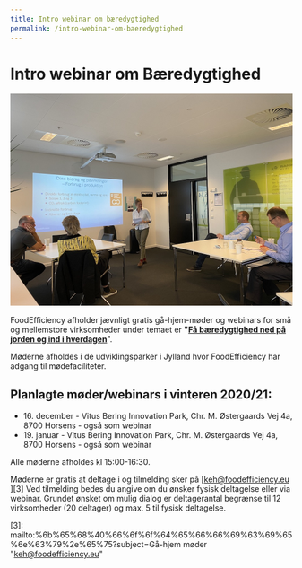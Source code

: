 ```yaml
---
title: Intro webinar om bæredygtighed
permalink: /intro-webinar-om-baeredygtighed
---
```

# Intro webinar om Bæredygtighed

![Img 1467][1]

  
FoodEfficiency afholder jævnligt gratis gå-hjem-møder og webinars for små og mellemstore virksomheder under temaet er **"[Få bæredygtighed ned på jorden og ind i hverdagen][2]**".  

  

Møderne afholdes i de udviklingsparker i Jylland hvor FoodEfficiency har adgang til mødefaciliteter. 

## Planlagte møder/webinars i vinteren 2020/21:

* 16\. december - Vitus Bering Innovation Park, Chr. M. Østergaards Vej 4a, 8700 Horsens - også som webinar
* 19\. januar - Vitus Bering Innovation Park, Chr. M. Østergaards Vej 4a, 8700 Horsens - også som webinar 

Alle møderne afholdes kl 15:00-16:30.

Møderne er gratis at deltage i og tilmelding sker på [keh@foodefficiency.eu ][3] Ved tilmelding bedes du angive om du ønsker fysisk deltagelse eller via webinar. Grundet ønsket om mulig dialog er deltagerantal begrænse til 12 virksomheder (20 deltager) og max. 5 til fysisk deltagelse. 

[1]: /assets/images/IMG_1467.jpg#w450 "Img 1467"
[2]: /assets/publications/Kom%20godt%20i%20gang%20med%20b%C3%A6redygtighed%20og%20CSR%20rapportering_one%20page%20flyer%20til%20gaa%20hjem%20mode.pdf "Kom Godt I Gang Med Bæredygtighed Og Csr Rapportering One Page Flyer Til Gaa Hjem Mode"
[3]: mailto:%6b%65%68%40%66%6f%6f%64%65%66%66%69%63%69%65%6e%63%79%2e%65%75?subject=Gå-hjem møder "keh@foodefficiency.eu"
